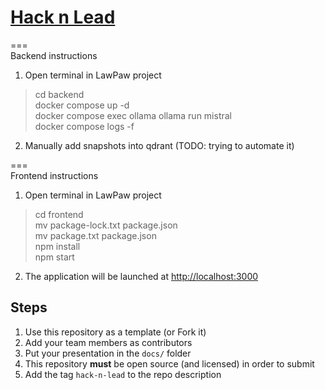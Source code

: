 # [Hack n Lead](https://womenplusplus.ch/hacknlead)

===  
Backend instructions  
1. Open terminal in LawPaw project  
  > cd backend  
  > docker compose up -d  
  > docker compose exec ollama ollama run mistral  
  > docker compose logs -f  
2. Manually add snapshots into qdrant (TODO: trying to automate it)  

===  
Frontend instructions  
1. Open terminal in LawPaw project  
  > cd frontend  
  > mv package-lock.txt package.json  
  > mv package.txt package.json  
  > npm install  
  > npm start   
2. The application will be launched at [http://localhost:3000](http://localhost:3000)

## Steps

1. Use this repository as a template (or Fork it)
2. Add your team members as contributors
3. Put your presentation in the `docs/` folder
4. This repository **must** be open source (and licensed) in order to submit
5. Add the tag `hack-n-lead` to the repo description


